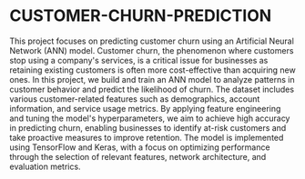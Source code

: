 # CUSTOMER-CHURN-PREDICTION
This project focuses on predicting customer churn using an Artificial Neural Network (ANN) model. Customer churn, the phenomenon where customers stop using a company's services, is a critical issue for businesses as retaining existing customers is often more cost-effective than acquiring new ones. In this project, we build and train an ANN model to analyze patterns in customer behavior and predict the likelihood of churn. The dataset includes various customer-related features such as demographics, account information, and service usage metrics. By applying feature engineering and tuning the model's hyperparameters, we aim to achieve high accuracy in predicting churn, enabling businesses to identify at-risk customers and take proactive measures to improve retention. The model is implemented using TensorFlow and Keras, with a focus on optimizing performance through the selection of relevant features, network architecture, and evaluation metrics.
